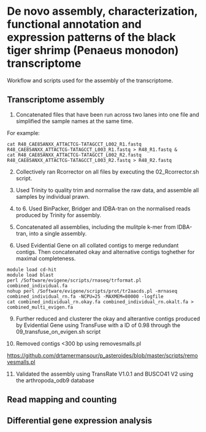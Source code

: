 # De novo assembly, characterization, functional annotation and expression patterns of the black tiger shrimp (Penaeus monodon) transcriptome

Workflow and scripts used for the assembly of the transcriptome. 

## Transcriptome assembly

1) Concatenated files that have been run across two lanes into one file and simplified the sample names at the same time.

For example:
```
cat R48_CAE85ANXX_ATTACTCG-TATAGCCT_L002_R1.fastq R48_CAE85ANXX_ATTACTCG-TATAGCCT_L003_R1.fastq > R48_R1.fastq &
cat R48_CAE85ANXX_ATTACTCG-TATAGCCT_L002_R2.fastq R48_CAE85ANXX_ATTACTCG-TATAGCCT_L003_R2.fastq > R48_R2.fastq 
```

2) Collectively ran Rcorrector on all files by executing the 02_Rcorrector.sh script.

3) Used Trinity to quality trim and normalise the raw data, and assemble all samples by individual prawn.

4) to 6. Used BinPacker, Bridger and IDBA-tran on the normalised reads produced by Trinity for assembly.

7) Concatenated all assemblies, including the mulitple k-mer from IDBA-tran, into a single assembly.

8) Used Evidential Gene on all collated contigs to merge redundant contigs. Then concatenated okay and alternative contigs toghether for maximal completeness.

```
module load cd-hit
module load blast
perl /Software/evigene/scripts/rnaseq/trformat.pl combined_individual.fa
nohup perl /Software/evigene/scripts/prot/tr2aacds.pl -mrnaseq combined_individual_rn.fa -NCPU=25 -MAXMEM=80000 -logfile
cat combined_individual_rn.okay.fa combined_individual_rn.okalt.fa > combined_multi_evigen.fa
```

9) Further reduced and clusterer the okay and alterantive contigs produced by Evidential Gene using TransFuse with a ID of 0.98  through the 09_transfuse_on_evigen.sh script

10) Removed contigs <300 bp using removesmalls.pl

https://github.com/drtamermansour/p_asteroides/blob/master/scripts/removesmalls.pl

11) Validated the assembly using TransRate V1.0.1 and BUSCO41 V2 using the arthropoda_odb9 database 

## Read mapping and counting



## Differential gene expression analysis

